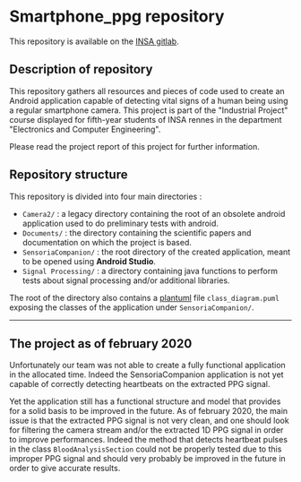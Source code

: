 # Smartphone_ppg repository

This repository is available on the [INSA gitlab](https://gitlab.insa-rennes.fr/Sensoria_Analytics/smartphone_ppg).

## Description of repository

This repository gathers all resources and pieces of code used to create an Android application capable of detecting vital signs of a human being using a regular smartphone camera. This project is part of the "Industrial Project" course displayed for fifth-year students of INSA rennes in the department "Electronics and Computer Engineering".

Please read the project report of this project for further information.

## Repository structure

This repository is divided into four main directories :
- `Camera2/` : a legacy directory containing the root of an obsolete android application used to do preliminary tests with android.
- `Documents/` : the directory containing the scientific papers and documentation on which the project is based.
- `SensoriaCompanion/` : the root directory of the created application, meant to be opened using **Android Studio**.
- `Signal Processing/` : a directory containing java functions to perform tests about signal processing and/or additional libraries.

The root of the directory also contains a [plantuml](https://www.planttext.com/) file `class_diagram.puml` exposing the classes of the application under `SensoriaCompanion/`.

--------------------------------------------------------------------------------

## The project as of february 2020

Unfortunately our team was not able to create a fully functional application in the allocated time. Indeed the SensoriaCompanion application is not yet capable of correctly detecting heartbeats on the extracted PPG signal.

Yet the application still has a functional structure and model that provides for a solid basis to be improved in the future. As of february 2020, the main issue is that the extracted PPG signal is not very clean, and one should look for filtering the camera stream and/or the extracted 1D PPG signal in order to improve performances. Indeed the method that detects heartbeat pulses in the class `BloodAnalysisSection` could not be properly tested due to this improper PPG signal and should very probably be improved in the future in order to give accurate results.
